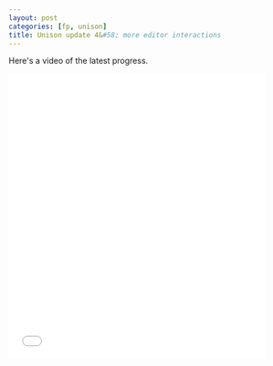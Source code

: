 ```yaml
---
layout: post
categories: [fp, unison]
title: Unison update 4&#58; more editor interactions
---
```


Here's a video of the latest progress.

<iframe src="/unison/unison-update5-movie.html" width="450" height="500" frameborder="0" webkitallowfullscreen mozallowfullscreen allowfullscreen></iframe>

